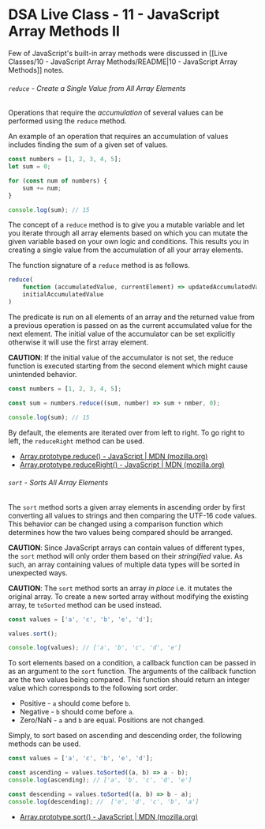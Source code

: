 # DSA Live Class - 11 - JavaScript Array Methods II

Few of JavaScript's built-in array methods were discussed in
[[Live Classes/10 - JavaScript Array Methods/README|10 - JavaScript Array Methods]]
notes.

###### `reduce` - Create a Single Value from All Array Elements

Operations that require the *accumulation* of several values can be performed
using the `reduce` method.

An example of an operation that requires an accumulation of values includes
finding the sum of a given set of values.

```javascript
const numbers = [1, 2, 3, 4, 5];
let sum = 0;

for (const num of numbers) {
    sum += num;
}

console.log(sum); // 15
```

The concept of a `reduce` method is to give you a mutable variable and let you
iterate through all array elements based on which you can mutate the given
variable based on your own logic and conditions. This results you in creating
a single value from the accumulation of all your array elements.

The function signature of a `reduce` method is as follows.

```javascript
reduce(
    function (accumulatedValue, currentElement) => updatedAccumulatedValue,
    initialAccumulatedValue
)
```

The predicate is run on all elements of an array and the returned value from a
previous operation is passed on as the current accumulated value for the next
element. The initial value of the accumulator can be set explicitly otherwise it
will use the first array element.

**CAUTION**: If the initial value of the accumulator is not set, the reduce
function is executed starting from the second element which might cause
unintended behavior.

```javascript
const numbers = [1, 2, 3, 4, 5];

const sum = numbers.reduce((sum, number) => sum + nmber, 0);

console.log(sum); // 15
```

By default, the elements are iterated over from left to right. To go right to
left, the `reduceRight` method can be used.

- [Array.prototype.reduce() - JavaScript | MDN (mozilla.org)](https://developer.mozilla.org/en-US/docs/Web/JavaScript/Reference/Global_Objects/Array/reduce)
- [Array.prototype.reduceRight() - JavaScript | MDN (mozilla.org)](https://developer.mozilla.org/en-US/docs/Web/JavaScript/Reference/Global_Objects/Array/reduceRight)

###### `sort` - Sorts All Array Elements

The `sort` method sorts a given array elements in ascending order by first
converting all values to strings and then comparing the UTF-16 code values.
This behavior can be changed using a comparison function which determines how
the two values being compared should be arranged.

**CAUTION**: Since JavaScript arrays can contain values of different types, the
`sort` method will only order them based on their *stringified* value. As such,
an array containing values of multiple data types will be sorted in unexpected
ways.

**CAUTION**: The `sort` method sorts an array *in place* i.e. it mutates the
original array. To create a new sorted array without modifying the existing
array, te `toSorted` method can be used instead.

```javascript
const values = ['a', 'c', 'b', 'e', 'd'];

values.sort();

console.log(values); // ['a', 'b', 'c', 'd', 'e']
```

To sort elements based on a condition, a callback function can be passed in as
an argument to the `sort` function. The arguments of the callback function are
the two values being compared. This function should return an integer value
which corresponds to the following sort order.

- Positive - `a` should come before `b`.
- Negative - `b` should come before `a`.
- Zero/NaN - `a` and `b` are equal. Positions are not changed.

Simply, to sort based on ascending and descending order, the following methods
can be used.

```javascript
const values = ['a', 'c', 'b', 'e', 'd'];

const ascending = values.toSorted((a, b) => a - b);
console.log(ascending); // ['a', 'b', 'c', 'd', 'e']

const descending = values.toSorted((a, b) => b - a);
console.log(descending); //  ['e', 'd', 'c', 'b', 'a']
```

- [Array.prototype.sort() - JavaScript | MDN (mozilla.org)](https://developer.mozilla.org/en-US/docs/Web/JavaScript/Reference/Global_Objects/Array/sort)
